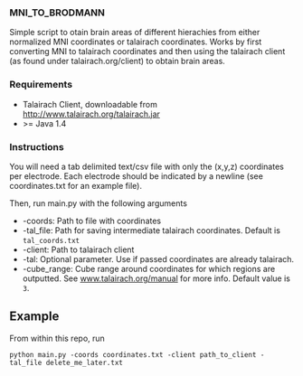 ### MNI_TO_BRODMANN

Simple script to otain brain areas of different hierachies from
 either normalized MNI coordinates or talairach coordinates. 
 Works by first converting MNI to talairach coordinates and then using the talairach client 
 (as found under talairach.org/client) to obtain brain areas.
 
### Requirements

* Talairach Client, downloadable from http://www.talairach.org/talairach.jar
* \>= Java 1.4

### Instructions

You will need a tab delimited text/csv file with only the (x,y,z) coordinates per electrode.
Each electrode should be indicated by a newline (see coordinates.txt for an example file).

Then, run main.py with the following arguments

* -coords: Path to file with coordinates
* -tal_file: Path for saving intermediate talairach coordinates. Default is `tal_coords.txt`
* -client: Path to talairach client
* -tal: Optional parameter. Use if passed coordinates are already talairach.
* -cube_range: Cube range around coordinates for which regions are outputted. 
See www.talairach.org/manual for more info. Default value is `3`.

## Example

From within this repo, run

    python main.py -coords coordinates.txt -client path_to_client -tal_file delete_me_later.txt
    
